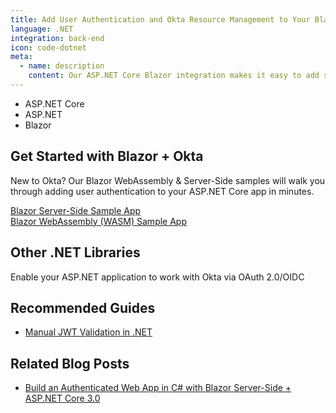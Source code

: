 ```yaml
---
title: Add User Authentication and Okta Resource Management to Your Blazor App
language: .NET
integration: back-end
icon: code-dotnet
meta:
  - name: description
    content: Our ASP.NET Core Blazor integration makes it easy to add sign in to your applications. Use our guide to add user authentication to your ASP.NET Core app.
---
```


<ul class='language-tabs'>
	<li>
		<RouterLink to='/code/dotnet/aspnetcore/'>
			<i class='icon code-dotnet-32'></i><span>ASP.NET Core</span>
		</RouterLink>
	</li>
	<li>
		<RouterLink to='/code/dotnet/aspnet/'>
			<i class='icon code-dotnet-32'></i><span>ASP.NET</span>
		</RouterLink>
	</li>
	<li>
		<RouterLink to='/code/dotnet/blazor/'>
			<i class='icon code-dotnet-32'></i><span>Blazor</span>
		</RouterLink>
	</li>
</ul>

## Get Started with Blazor + Okta

New to Okta? Our Blazor WebAssembly & Server-Side samples will walk you through adding user authentication to your ASP.NET Core app in minutes.

<a href='https://github.com/okta/samples-blazor/tree/master/server-side/okta-hosted-login'>
	<span class='fa fa-github'></span> <span>Blazor Server-Side Sample App</span>
</a>
</br>
<a href='https://github.com/okta/samples-blazor/tree/master/web-assembly/hosted/okta-hosted-login'>
	<span class='fa fa-github'></span> <span>Blazor WebAssembly (WASM) Sample App</span>
</a>


## Other .NET Libraries

<Card href="" :showHeaderIcon=false cardTitle="Okta management SDK for .NET" :showFooter=false>Enable your ASP.NET application to work with Okta via OAuth 2.0/OIDC</Card>

## Recommended Guides


- [Manual JWT Validation in .NET](/code/dotnet/jwt-validation/)

## Related Blog Posts


- [Build an Authenticated Web App in C# with Blazor Server-Side + ASP.NET Core 3.0](/blog/2019/10/16/csharp-blazor-authentication)


